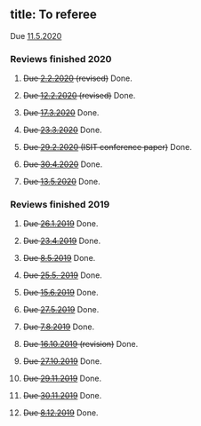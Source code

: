 title: To referee
---


Due [11.5.2020](REF_brasil2020)



### Reviews finished 2020


1. <del>Due [2.2.2020](podsedkowska2019) (revised)</del>  Done.

1. <del>Due [12.2.2020](dallarno2019) (revised)</del>  Done.

1. <del>Due [17.3.2020](bullock2020)</del>  Done.

1. <del>Due [23.3.2020](haapasalo2020)</del>  Done.

1. <del>Due [29.2.2020](coll2020) (ISIT conference paper)</del> Done.

1. <del>Due [30.4.2020](REF_chakraborty2020)</del>  Done.

1. <del>Due [13.5.2020](hiai2020)</del> Done.

### Reviews finished 2019


1. <del>Due [26.1.2019](gour2019)</del> Done.

1. <del>Due [23.4.2019](molnar2019)</del> Done.

2. <del>Due [8.5.2019](labuschagne2019)</del> Done.

3. <del>Due [25.5. 2019](haapasalo2019)</del> Done.

4. <del>Due [15.6.2019](aray2019)</del>  Done.

5. <del>Due [27.5.2019](gzyl2019)</del> Done.

6. <del>Due [7.8.2019](carlen2019)</del> Done.

7. <del>Due [16.10.2019](carlen2019) (revision)</del>  Done.

8. <del>Due [27.10.2019](shahbazi2019)</del> Done.

9. <del>Due [29.11.2019](dallarno2019)</del> Done.
 
9. <del>Due [30.11.2019](pitrik2019)</del> Done.

10. <del>Due [8.12.2019](podsedkowska2019)</del> Done.
 